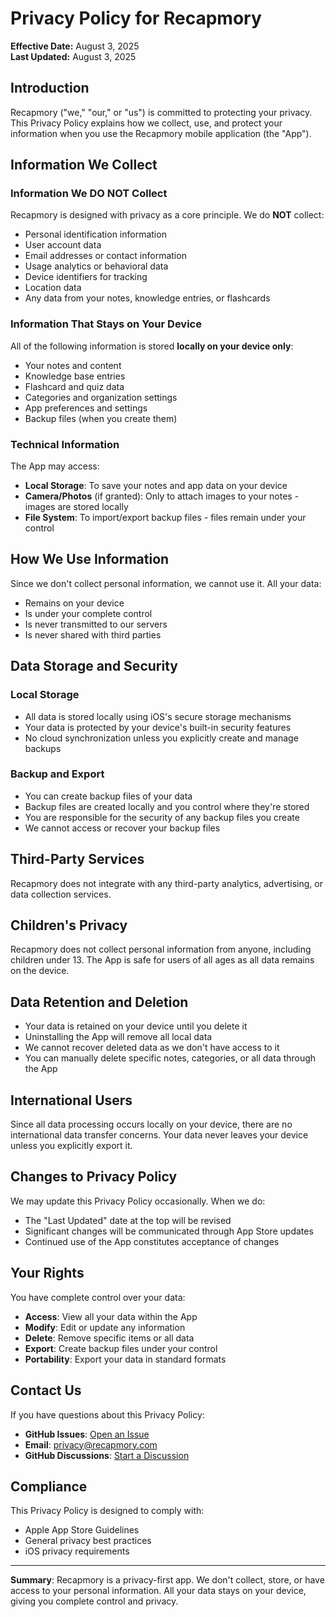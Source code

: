 # Privacy Policy for Recapmory

**Effective Date:** August 3, 2025  
**Last Updated:** August 3, 2025

## Introduction

Recapmory ("we," "our," or "us") is committed to protecting your privacy. This Privacy Policy explains how we collect, use, and protect your information when you use the Recapmory mobile application (the "App").

## Information We Collect

### Information We DO NOT Collect

Recapmory is designed with privacy as a core principle. We do **NOT** collect:
- Personal identification information
- User account data
- Email addresses or contact information
- Usage analytics or behavioral data
- Device identifiers for tracking
- Location data
- Any data from your notes, knowledge entries, or flashcards

### Information That Stays on Your Device

All of the following information is stored **locally on your device only**:
- Your notes and content
- Knowledge base entries
- Flashcard and quiz data
- Categories and organization settings
- App preferences and settings
- Backup files (when you create them)

### Technical Information

The App may access:
- **Local Storage**: To save your notes and app data on your device
- **Camera/Photos** (if granted): Only to attach images to your notes - images are stored locally
- **File System**: To import/export backup files - files remain under your control

## How We Use Information

Since we don't collect personal information, we cannot use it. All your data:
- Remains on your device
- Is under your complete control
- Is never transmitted to our servers
- Is never shared with third parties

## Data Storage and Security

### Local Storage
- All data is stored locally using iOS's secure storage mechanisms
- Your data is protected by your device's built-in security features
- No cloud synchronization unless you explicitly create and manage backups

### Backup and Export
- You can create backup files of your data
- Backup files are created locally and you control where they're stored
- You are responsible for the security of any backup files you create
- We cannot access or recover your backup files

## Third-Party Services

Recapmory does not integrate with any third-party analytics, advertising, or data collection services.

## Children's Privacy

Recapmory does not collect personal information from anyone, including children under 13. The App is safe for users of all ages as all data remains on the device.

## Data Retention and Deletion

- Your data is retained on your device until you delete it
- Uninstalling the App will remove all local data
- We cannot recover deleted data as we don't have access to it
- You can manually delete specific notes, categories, or all data through the App

## International Users

Since all data processing occurs locally on your device, there are no international data transfer concerns. Your data never leaves your device unless you explicitly export it.

## Changes to Privacy Policy

We may update this Privacy Policy occasionally. When we do:
- The "Last Updated" date at the top will be revised
- Significant changes will be communicated through App Store updates
- Continued use of the App constitutes acceptance of changes

## Your Rights

You have complete control over your data:
- **Access**: View all your data within the App
- **Modify**: Edit or update any information
- **Delete**: Remove specific items or all data
- **Export**: Create backup files under your control
- **Portability**: Export your data in standard formats

## Contact Us

If you have questions about this Privacy Policy:

- **GitHub Issues**: [Open an Issue](https://github.com/auntrstudio/recapmory/issues)
- **Email**: privacy@recapmory.com
- **GitHub Discussions**: [Start a Discussion](https://github.com/auntrstudio/recapmory/discussions)

## Compliance

This Privacy Policy is designed to comply with:
- Apple App Store Guidelines
- General privacy best practices
- iOS privacy requirements

---

**Summary**: Recapmory is a privacy-first app. We don't collect, store, or have access to your personal information. All your data stays on your device, giving you complete control and privacy.

